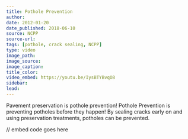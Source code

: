 ```yaml
---
title: Pothole Prevention
author:
date: 2012-01-20
date_published: 2018-06-10
source: NCPP
source-url:
tags: [pothole, crack sealing, NCPP]
type: video
image_path: 
image_source:
image_caption:
title_color:
video_embed: https://youtu.be/IysBTYBvqO8
sidebar:
lead:
---
```


Pavement preservation is pothole prevention! Pothole Prevention is preventing potholes before they happen!  By sealing cracks early on and using preservation treatments, potholes can be prevented.
<!--more-->

// embed code goes here
